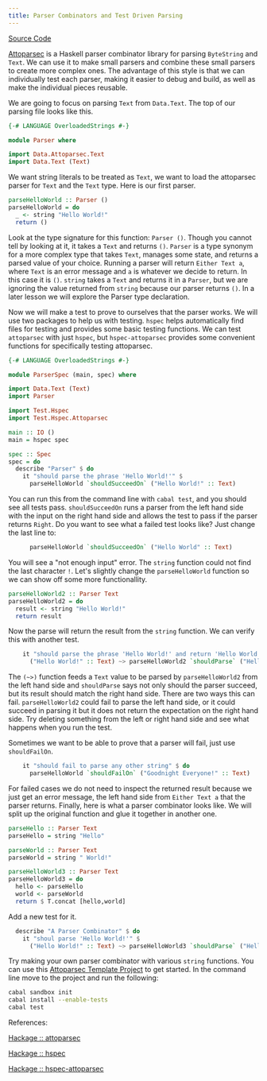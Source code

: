 ```yaml
---
title: Parser Combinators and Test Driven Parsing
---
```


[Source Code](https://github.com/mchaver/mchaver.com/tree/master/tutorials/projects/haskell/attoparsec/1-attoparsec-template-project)

[Attoparsec](http://hackage.haskell.org/package/attoparsec-0.13.0.2) is a Haskell parser combinator library for parsing `ByteString` and `Text`. We can use it to make small parsers and combine these small parsers to create more complex ones. The advantage of this style is that we can individually test each parser, making it easier to debug and build, as well as make the individual pieces reusable.

We are going to focus on parsing `Text` from `Data.Text`. The top of our parsing file looks like this.

```haskell
{-# LANGUAGE OverloadedStrings #-}

module Parser where

import Data.Attoparsec.Text
import Data.Text (Text)

```

We want string literals to be treated as `Text`, we want to load the attoparsec parser for `Text` and the `Text` type. Here is our first parser.

```haskell
parseHelloWorld :: Parser ()
parseHelloWorld = do
  _ <- string "Hello World!"
  return ()
```

Look at the type signature for this function: `Parser ()`. Though you cannot tell by looking at it, it takes a `Text` and returns `()`. `Parser` is a type synonym for a more complex type that takes `Text`, manages some state, and returns a parsed value of your choice. Running a parser will return `Either Text a`, where `Text` is an error message and `a` is whatever we decide to return. In this case it is `()`. `string` takes a `Text` and returns it in a `Parser`, but we are ignoring the value returned from `string` because our parser returns `()`. In a later lesson we will explore the Parser type declaration.

Now we will make a test to prove to ourselves that the parser works. We will use two packages to help us with testing. `hspec` helps automatically find files for testing and provides some basic testing functions. We can test `attoparsec` with just `hspec`, but `hspec-attoparsec` provides some convenient functions for specifically testing attoparsec.

```haskell
{-# LANGUAGE OverloadedStrings #-}

module ParserSpec (main, spec) where

import Data.Text (Text)
import Parser

import Test.Hspec
import Test.Hspec.Attoparsec

main :: IO ()
main = hspec spec

spec :: Spec
spec = do
  describe "Parser" $ do
    it "should parse the phrase 'Hello World!'" $
      parseHelloWorld `shouldSucceedOn` ("Hello World!" :: Text)
```

You can run this from the command line with `cabal test`, and you should see all tests pass. `shouldSucceedOn` runs a parser from the left hand side with the input on the right hand side and allows the test to pass if the parser returns `Right`. Do you want to see what a failed test looks like? Just change the last line to:

```haskell
      parseHelloWorld `shouldSucceedOn` ("Hello World" :: Text)
```

You will see a "not enough input" error. The `string` function could not find the last character `!`. Let's slightly change the `parseHelloWorld` function so we can show off some more functionallity.

```haskell
parseHelloWorld2 :: Parser Text
parseHelloWorld2 = do
  result <- string "Hello World!"
  return result
```

Now the parse will return the result from the `string` function. We can verify this with another test.

```haskell
    it "should parse the phrase 'Hello World!' and return 'Hello World!'" $
      ("Hello World!" :: Text) ~> parseHelloWorld2 `shouldParse` ("Hello World!" :: Text)
```

The `(~>)` function feeds a `Text` value to be parsed by `parseHelloWorld2` from the left hand side and `shouldParse` says not only should the parser succeed, but its result should match the right hand side. There are two ways this can fail. `parseHelloWorld2` could fail to parse the left hand side, or it could succeed in parsing it but it does not return the expectation on the right hand side. Try deleting something from the left or right hand side and see what happens when you run the test.

Sometimes we want to be able to prove that a parser will fail, just use `shouldFailOn`.

```haskell
    it "should fail to parse any other string" $ do
      parseHelloWorld `shouldFailOn` ("Goodnight Everyone!" :: Text)
```

For failed cases we do not need to inspect the returned result because we just get an error message, the left hand side from `Either Text a` that the parser returns. Finally, here is what a parser combinator looks like. We will split up the original function and glue it together in another one.

```haskell
parseHello :: Parser Text
parseHello = string "Hello"

parseWorld :: Parser Text
parseWorld = string " World!"

parseHelloWorld3 :: Parser Text
parseHelloWorld3 = do
  hello <- parseHello
  world <- parseWorld
  return $ T.concat [hello,world]
```

Add a new test for it.

```haskell
  describe "A Parser Combinator" $ do
    it "shoul parse 'Hello World!'" $
      ("Hello World!" :: Text) ~> parseHelloWorld3 `shouldParse` ("Hello World!" :: Text)
```

Try making your own parser combinator with various `string` functions. You can use this [Attoparsec Template Project](https://github.com/mchaver/mchaver.com/tree/master/tutorials/projects/haskell/attoparsec/1-attoparsec-template-project) to get started. In the command line move to the project and run the following:

```bash
cabal sandbox init
cabal install --enable-tests
cabal test
```

References:

[Hackage :: attoparsec](http://hackage.haskell.org/package/attoparsec-0.13.0.2/docs/Data-Attoparsec-Text.html)

[Hackage :: hspec](http://hackage.haskell.org/package/hspec-2.2.3)

[Hackage :: hspec-attoparsec](http://hackage.haskell.org/package/hspec-attoparsec-0.1.0.2)
